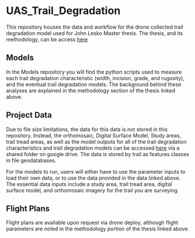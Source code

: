 # UAS_Trail_Degradation
This repository houses the data and workflow for the drone collected trail degradation model used for John Lesko Master thesis. The thesis, and its methodology, can be access [here](....)

## Models
In the Models repository you will find the python scripts used to measure each trail degradation characteristic (width, incision, grade, and rugosity), and the eventual trail degradation models. The background behind these analyses are explained in the methodology section of the thesis linked above. 

## Project Data
Due to file size limitations, the data for this data is not stored in this repository. Instead, the orthomosaic, Digital Surface Model, Study areas, trail tread areas, as well as the model outputs for all of the trail degradation characteristics and trail degradation models can be accessed [here](https://drive.google.com/drive/folders/17ck0FtimM4gk1I6M4aG2rjHi9b23HaQh?usp=sharing) via a shared folder on google drive. The data is stored by trail as features classes in file geodatabases.

For the models to run, users will either have to use the parameter inputs to load their own data, or to use the data provided in the data linked above. The essential data inputs include a study area, trail tread area, digital surface model, and orthomosaic imagery for the trail you are surveying.

## Flight Plans
Flight plans are available upon request via drone deploy, although flight parameters are noted in the methodology portion of the thesis linked above.
